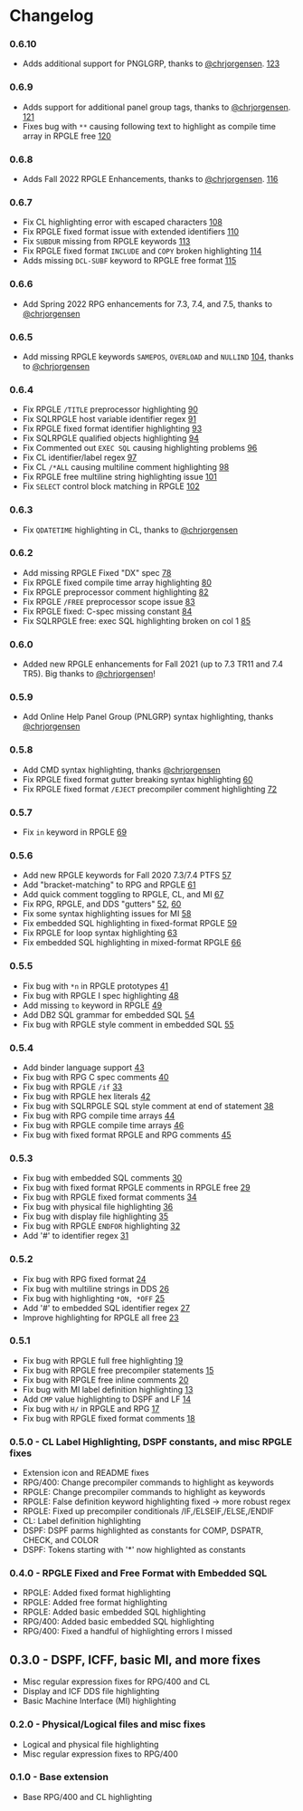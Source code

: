 # Changelog

### 0.6.10

- Adds additional support for PNGLGRP, thanks to [@chrjorgensen](https://github.com/chrjorgensen). [123](https://github.com/barrettotte/vscode-ibmi-languages/issues/123)

### 0.6.9

- Adds support for additional panel group tags, thanks to [@chrjorgensen](https://github.com/chrjorgensen). [121](https://github.com/barrettotte/vscode-ibmi-languages/issues/121)
- Fixes bug with `**` causing following text to highlight as compile time array in RPGLE free [120](https://github.com/barrettotte/vscode-ibmi-languages/issues/120)

### 0.6.8

- Adds Fall 2022 RPGLE Enhancements, thanks to [@chrjorgensen](https://github.com/chrjorgensen). [116](https://github.com/barrettotte/vscode-ibmi-languages/issues/116)

### 0.6.7

- Fix CL highlighting error with escaped characters [108](https://github.com/barrettotte/vscode-ibmi-languages/issues/108)
- Fix RPGLE fixed format issue with extended identifiers [110](https://github.com/barrettotte/vscode-ibmi-languages/issues/110)
- Fix `SUBDUR` missing from RPGLE keywords [113](https://github.com/barrettotte/vscode-ibmi-languages/issues/113)
- Fix RPGLE fixed format `INCLUDE` and `COPY` broken highlighting [114](https://github.com/barrettotte/vscode-ibmi-languages/issues/114)
- Adds missing `DCL-SUBF` keyword to RPGLE free format [115](https://github.com/barrettotte/vscode-ibmi-languages/issues/115)

### 0.6.6

- Add Spring 2022 RPG enhancements for 7.3, 7.4, and 7.5, thanks to [@chrjorgensen](https://github.com/chrjorgensen)

### 0.6.5

- Add missing RPGLE keywords `SAMEPOS`, `OVERLOAD` and `NULLIND` [104](https://github.com/barrettotte/vscode-ibmi-languages/issues/104), thanks to [@chrjorgensen](https://github.com/chrjorgensen)

### 0.6.4

- Fix RPGLE `/TITLE` preprocessor highlighting [90](https://github.com/barrettotte/vscode-ibmi-languages/issues/90)
- Fix SQLRPGLE host variable identifier regex [91](https://github.com/barrettotte/vscode-ibmi-languages/issues/91)
- Fix RPGLE fixed format identifier highlighting [93](https://github.com/barrettotte/vscode-ibmi-languages/issues/93)
- Fix SQLRPGLE qualified objects highlighting [94](https://github.com/barrettotte/vscode-ibmi-languages/issues/94)
- Fix Commented out `EXEC SQL` causing highlighting problems [96](https://github.com/barrettotte/vscode-ibmi-languages/issues/96)
- Fix CL identifier/label regex [97](https://github.com/barrettotte/vscode-ibmi-languages/issues/97)
- Fix CL `/*ALL` causing multiline comment highlighting [98](https://github.com/barrettotte/vscode-ibmi-languages/issues/98)
- Fix RPGLE free multiline string highlighting issue [101](https://github.com/barrettotte/vscode-ibmi-languages/issues/101)
- Fix `SELECT` control block matching in RPGLE [102](https://github.com/barrettotte/vscode-ibmi-languages/issues/102)

### 0.6.3

- Fix `QDATETIME` highlighting in CL, thanks to [@chrjorgensen](https://github.com/chrjorgensen)

### 0.6.2

- Add missing RPGLE Fixed "DX" spec [78](https://github.com/barrettotte/vscode-ibmi-languages/issues/78)
- Fix RPGLE fixed compile time array highlighting [80](https://github.com/barrettotte/vscode-ibmi-languages/issues/80)
- Fix RPGLE preprocessor comment highlighting [82](https://github.com/barrettotte/vscode-ibmi-languages/issues/82)
- Fix RPGLE `/FREE` preprocessor scope issue [83](https://github.com/barrettotte/vscode-ibmi-languages/issues/83)
- Fix RPGLE fixed: C-spec missing constant [84](https://github.com/barrettotte/vscode-ibmi-languages/issues/84)
- Fix SQLRPGLE free: exec SQL highlighting broken on col 1 [85](https://github.com/barrettotte/vscode-ibmi-languages/issues/85)

### 0.6.0

- Added new RPGLE enhancements for Fall 2021 (up to 7.3 TR11 and 7.4 TR5). Big thanks to [@chrjorgensen](https://github.com/chrjorgensen)!

### 0.5.9

- Add Online Help Panel Group (PNLGRP) syntax highlighting, thanks [@chrjorgensen](https://github.com/chrjorgensen)

### 0.5.8

- Add CMD syntax highlighting, thanks [@chrjorgensen](https://github.com/chrjorgensen)
- Fix RPGLE fixed format gutter breaking syntax highlighting [60](https://github.com/barrettotte/vscode-ibmi-languages/issues/60)
- Fix RPGLE fixed format ```/EJECT``` precompiler comment highlighting [72](https://github.com/barrettotte/vscode-ibmi-languages/issues/72)

### 0.5.7

- Fix ```in``` keyword in RPGLE [69](https://github.com/barrettotte/vscode-ibmi-languages/issues/69)

### 0.5.6

- Add new RPGLE keywords for Fall 2020 7.3/7.4 PTFS [57](https://github.com/barrettotte/vscode-ibmi-languages/issues/57)
- Add "bracket-matching" to RPG and RPGLE [61](https://github.com/barrettotte/vscode-ibmi-languages/issues/61)
- Add quick comment toggling to RPGLE, CL, and MI [67](https://github.com/barrettotte/vscode-ibmi-languages/issues/67)
- Fix RPG, RPGLE, and DDS "gutters" [52](https://github.com/barrettotte/vscode-ibmi-languages/issues/52), [60](https://github.com/barrettotte/vscode-ibmi-languages/issues/60)
- Fix some syntax highlighting issues for MI [58](https://github.com/barrettotte/vscode-ibmi-languages/issues/58)
- Fix embedded SQL highlighting in fixed-format RPGLE [59](https://github.com/barrettotte/vscode-ibmi-languages/issues/59)
- Fix RPGLE for loop syntax highlighting [63](https://github.com/barrettotte/vscode-ibmi-languages/issues/63)
- Fix embedded SQL highlighting in mixed-format RPGLE [66](https://github.com/barrettotte/vscode-ibmi-languages/issues/66)

### 0.5.5

- Fix bug with ```*n``` in RPGLE prototypes [41](https://github.com/barrettotte/vscode-ibmi-languages/issues/41)
- Fix bug with RPGLE I spec highlighting [48](https://github.com/barrettotte/vscode-ibmi-languages/issues/48)
- Add missing ```to``` keyword in RPGLE [49](https://github.com/barrettotte/vscode-ibmi-languages/issues/49)
- Add DB2 SQL grammar for embedded SQL [54](https://github.com/barrettotte/vscode-ibmi-languages/issues/54)
- Fix bug with RPGLE style comment in embedded SQL [55](https://github.com/barrettotte/vscode-ibmi-languages/issues/55)

### 0.5.4

- Add binder language support [43](https://github.com/barrettotte/vscode-ibmi-languages/issues/43)
- Fix bug with RPG C spec comments [40](https://github.com/barrettotte/vscode-ibmi-languages/issues/40)
- Fix bug with RPGLE ```/if``` [33](https://github.com/barrettotte/vscode-ibmi-languages/issues/33)
- Fix bug with RPGLE hex literals [42](https://github.com/barrettotte/vscode-ibmi-languages/issues/42)
- Fix bug with SQLRPGLE SQL style comment at end of statement [38](https://github.com/barrettotte/vscode-ibmi-languages/issues/38)
- Fix bug with RPG compile time arrays [44](https://github.com/barrettotte/vscode-ibmi-languages/issues/44)
- Fix bug with RPGLE compile time arrays [46](https://github.com/barrettotte/vscode-ibmi-languages/issues/46)
- Fix bug with fixed format RPGLE and RPG comments [45](https://github.com/barrettotte/vscode-ibmi-languages/issues/45)

### 0.5.3

- Fix bug with embedded SQL comments [30](https://github.com/barrettotte/vscode-ibmi-languages/issues/30)
- Fix bug with fixed format RPGLE comments in RPGLE free [29](https://github.com/barrettotte/vscode-ibmi-languages/issues/29)
- Fix bug with RPGLE fixed format comments [34](https://github.com/barrettotte/vscode-ibmi-languages/issues/34)
- Fix bug with physical file highlighting [36](https://github.com/barrettotte/vscode-ibmi-languages/issues/36)
- Fix bug with display file highlighting [35](https://github.com/barrettotte/vscode-ibmi-languages/issues/35)
- Fix bug with RPGLE ```ENDFOR``` highlighting [32](https://github.com/barrettotte/vscode-ibmi-languages/issues/32)
- Add '#' to identifier regex [31](https://github.com/barrettotte/vscode-ibmi-languages/issues/31)

### 0.5.2

- Fix bug with RPG fixed format [24](https://github.com/barrettotte/vscode-ibmi-languages/issues/24)
- Fix bug with multiline strings in DDS [26](https://github.com/barrettotte/vscode-ibmi-languages/issues/26)
- Fix bug with highlighting ```*ON, *OFF``` [25](https://github.com/barrettotte/vscode-ibmi-languages/issues/25)
- Add '#' to embedded SQL identifier regex [27](https://github.com/barrettotte/vscode-ibmi-languages/issues/27)
- Improve highlighting for RPGLE all free [23](https://github.com/barrettotte/vscode-ibmi-languages/issues/23)

### 0.5.1

- Fix bug with RPGLE full free highlighting [19](https://github.com/barrettotte/vscode-ibmi-languages/issues/19)
- Fix bug with RPGLE free precompiler statements [15](https://github.com/barrettotte/vscode-ibmi-languages/issues/15)
- Fix bug with RPGLE free inline comments [20](https://github.com/barrettotte/vscode-ibmi-languages/issues/20)
- Fix bug with MI label definition highlighting [13](https://github.com/barrettotte/vscode-ibmi-languages/issues/13)
- Add ```CMP``` value highlighting to DSPF and LF [14](https://github.com/barrettotte/vscode-ibmi-languages/issues/14)
- Fix bug with ```H/``` in RPGLE and RPG [17](https://github.com/barrettotte/vscode-ibmi-languages/issues/17)
- Fix bug with RPGLE fixed format comments [18](https://github.com/barrettotte/vscode-ibmi-languages/issues/18)

### 0.5.0 - CL Label Highlighting, DSPF constants, and misc RPGLE fixes

- Extension icon and README fixes
- RPG/400: Change precompiler commands to highlight as keywords
- RPGLE: Change precompiler commands to highlight as keywords
- RPGLE: False definition keyword highlighting fixed -> more robust regex
- RPGLE: Fixed up precompiler conditionals /IF,/ELSEIF,/ELSE,/ENDIF
- CL: Label definition highlighting
- DSPF: DSPF parms highlighted as constants for COMP, DSPATR, CHECK, and COLOR
- DSPF: Tokens starting with '*' now highlighted as constants 

### 0.4.0 - RPGLE Fixed and Free Format with Embedded SQL

- RPGLE: Added fixed format highlighting
- RPGLE: Added free format highlighting
- RPGLE: Added basic embedded SQL highlighting
- RPG/400: Added basic embedded SQL highlighting
- RPG/400: Fixed a handful of highlighting errors I missed

## 0.3.0 - DSPF, ICFF, basic MI, and more fixes

- Misc regular expression fixes for RPG/400 and CL
- Display and ICF DDS file highlighting
- Basic Machine Interface (MI) highlighting

### 0.2.0 - Physical/Logical files and misc fixes

- Logical and physical file highlighting
- Misc regular expression fixes to RPG/400

### 0.1.0 - Base extension

- Base RPG/400 and CL highlighting
